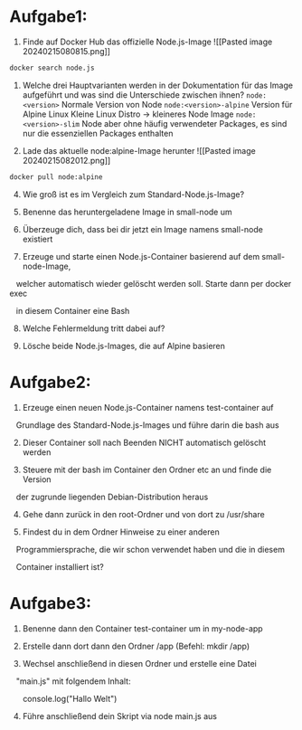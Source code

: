 # Aufgabe1:

1) Finde auf Docker Hub das offizielle Node.js-Image
![[Pasted image 20240215080815.png]]
```bash
docker search node.js
```
	
1) Welche drei Hauptvarianten werden in der Dokumentation für das Image aufgeführt und was sind die Unterschiede zwischen ihnen?
	```node:<version>```
	Normale Version von Node
	```node:<version>-alpine```
	Version für Alpine Linux
	Kleine Linux Distro -> kleineres Node Image
	```node:<version>-slim```
	Node aber ohne häufig verwendeter Packages, es sind nur die essenziellen Packages enthalten


3) Lade das aktuelle node:alpine-Image herunter
![[Pasted image 20240215082012.png]]
```bash
docker pull node:alpine
```

4) Wie groß ist es im Vergleich zum Standard-Node.js-Image?

5) Benenne das heruntergeladene Image in small-node um

6) Überzeuge dich, dass bei dir jetzt ein Image namens small-node existiert

7) Erzeuge und starte einen Node.js-Container basierend auf dem small-node-Image,

   welcher automatisch wieder gelöscht werden soll. Starte dann per docker exec

   in diesem Container eine Bash

8) Welche Fehlermeldung tritt dabei auf?

9) Lösche beide Node.js-Images, die auf Alpine basieren


# Aufgabe2:

1) Erzeuge einen neuen Node.js-Container namens test-container auf

   Grundlage des Standard-Node.js-Images und führe darin die bash aus

2) Dieser Container soll nach Beenden NICHT automatisch gelöscht werden

3) Steuere mit der bash im Container den Ordner etc an und finde die Version

   der zugrunde liegenden Debian-Distribution heraus

4) Gehe dann zurück in den root-Ordner und von dort zu /usr/share

5) Findest du in dem Ordner Hinweise zu einer anderen

   Programmiersprache, die wir schon verwendet haben und die in diesem

   Container installiert ist?


# Aufgabe3:

1) Benenne dann den Container test-container um in my-node-app

2) Erstelle dann dort dann den Ordner /app (Befehl: mkdir /app)

3) Wechsel anschließend in diesen Ordner und erstelle eine Datei

   "main.js" mit folgendem Inhalt:

      console.log("Hallo Welt")

4) Führe anschließend dein Skript via node main.js aus